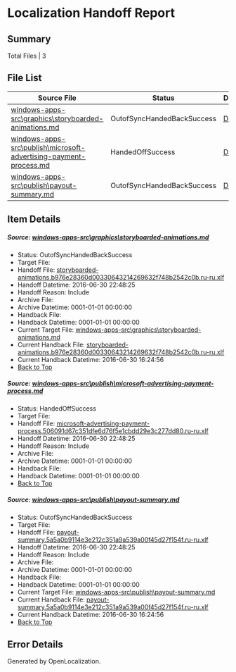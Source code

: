 # <a name='report-top'></a> Localization Handoff Report

## Summary
 Total Files | 3

## File List
 Source File | Status | Details 
 ----------- | ------ | ------- 
 [windows-apps-src\graphics\storyboarded-animations.md](https://github.com/Microsoft/windows-apps/blob/f926a6d97fa486c675fd53faa22db210c2be9fbc/windows-apps-src/graphics/storyboarded-animations.md) | OutofSyncHandedBackSuccess | [Details](#bcf0dfc696908ae26b37d5dc2f5994d79667ab1d2691)
 [windows-apps-src\publish\microsoft-advertising-payment-process.md](https://github.com/Microsoft/windows-apps/blob/b54ea21d12f68830295f59af219c7fe811edd832/windows-apps-src/publish/microsoft-advertising-payment-process.md) | HandedOffSuccess | [Details](#5805f316ed7bc08268fd6c201d740f3a3222629e3623)
 [windows-apps-src\publish\payout-summary.md](https://github.com/Microsoft/windows-apps/blob/82ff562a192aa42d383f4cd7221c495c3bfbad0f/windows-apps-src/publish/payout-summary.md) | OutofSyncHandedBackSuccess | [Details](#86355a194eb61b8d13eba22d9f6e7c566339cd283631)

## Item Details
##### <a name='bcf0dfc696908ae26b37d5dc2f5994d79667ab1d2691'></a> Source: [windows-apps-src\graphics\storyboarded-animations.md](https://github.com/Microsoft/windows-apps/blob/f926a6d97fa486c675fd53faa22db210c2be9fbc/windows-apps-src/graphics/storyboarded-animations.md)
* Status: OutofSyncHandedBackSuccess
* Target File: 
* Handoff File: [storyboarded-animations.b976e28360d00330643214269632f748b2542c0b.ru-ru.xlf](https://github.com/Microsoft/WDG.handoff/blob/197a37773489575187629e867dec524ddf44dcff/ol-handoff/Microsoft/windows-apps.ru-ru/master/storyboarded-animations.b976e28360d00330643214269632f748b2542c0b.ru-ru.xlf)
* Handoff Datetime: 2016-06-30 22:48:25
* Handoff Reason: Include
* Archive File: 
* Archive Datetime: 0001-01-01 00:00:00
* Handback File: 
* Handback Datetime: 0001-01-01 00:00:00
* Current Target File: [windows-apps-src\graphics\storyboarded-animations.md](https://github.com/Microsoft/windows-apps.ru-ru/blob/0ec960c042ae0e77350d6661471b22020d814525/windows-apps-src/graphics/storyboarded-animations.md)
* Current Handback File: [storyboarded-animations.b976e28360d00330643214269632f748b2542c0b.ru-ru.xlf](https://github.com/Microsoft/WDG.handback/blob/dc34d64759b7ed8b423ec0fd3837785f7abf227c/ol-handback/Microsoft/windows-apps.ru-ru/master/storyboarded-animations.b976e28360d00330643214269632f748b2542c0b.ru-ru.xlf)
* Current Handback Datetime: 2016-06-30 16:24:56
* [Back to Top](#report-top)

##### <a name='5805f316ed7bc08268fd6c201d740f3a3222629e3623'></a> Source: [windows-apps-src\publish\microsoft-advertising-payment-process.md](https://github.com/Microsoft/windows-apps/blob/b54ea21d12f68830295f59af219c7fe811edd832/windows-apps-src/publish/microsoft-advertising-payment-process.md)
* Status: HandedOffSuccess
* Target File: 
* Handoff File: [microsoft-advertising-payment-process.506091d67c351dfe6d76f5e1cbdd29e3c277dd80.ru-ru.xlf](https://github.com/Microsoft/WDG.handoff/blob/197a37773489575187629e867dec524ddf44dcff/ol-handoff/Microsoft/windows-apps.ru-ru/master/microsoft-advertising-payment-process.506091d67c351dfe6d76f5e1cbdd29e3c277dd80.ru-ru.xlf)
* Handoff Datetime: 2016-06-30 22:48:25
* Handoff Reason: Include
* Archive File: 
* Archive Datetime: 0001-01-01 00:00:00
* Handback File: 
* Handback Datetime: 0001-01-01 00:00:00
* [Back to Top](#report-top)

##### <a name='86355a194eb61b8d13eba22d9f6e7c566339cd283631'></a> Source: [windows-apps-src\publish\payout-summary.md](https://github.com/Microsoft/windows-apps/blob/82ff562a192aa42d383f4cd7221c495c3bfbad0f/windows-apps-src/publish/payout-summary.md)
* Status: OutofSyncHandedBackSuccess
* Target File: 
* Handoff File: [payout-summary.5a5a0b9114e3e212c351a9a539a00f45d27f154f.ru-ru.xlf](https://github.com/Microsoft/WDG.handoff/blob/197a37773489575187629e867dec524ddf44dcff/ol-handoff/Microsoft/windows-apps.ru-ru/master/payout-summary.5a5a0b9114e3e212c351a9a539a00f45d27f154f.ru-ru.xlf)
* Handoff Datetime: 2016-06-30 22:48:25
* Handoff Reason: Include
* Archive File: 
* Archive Datetime: 0001-01-01 00:00:00
* Handback File: 
* Handback Datetime: 0001-01-01 00:00:00
* Current Target File: [windows-apps-src\publish\payout-summary.md](https://github.com/Microsoft/windows-apps.ru-ru/blob/0ec960c042ae0e77350d6661471b22020d814525/windows-apps-src/publish/payout-summary.md)
* Current Handback File: [payout-summary.5a5a0b9114e3e212c351a9a539a00f45d27f154f.ru-ru.xlf](https://github.com/Microsoft/WDG.handback/blob/dc34d64759b7ed8b423ec0fd3837785f7abf227c/ol-handback/Microsoft/windows-apps.ru-ru/master/payout-summary.5a5a0b9114e3e212c351a9a539a00f45d27f154f.ru-ru.xlf)
* Current Handback Datetime: 2016-06-30 16:24:56
* [Back to Top](#report-top)


## Error Details

Generated by OpenLocalization.

